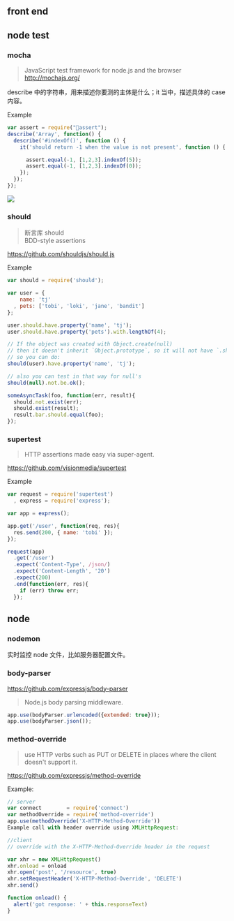 ## front end



## node test
### mocha
> JavaScript test framework  for node.js and the browser
http://mochajs.org/

describe 中的字符串，用来描述你要测的主体是什么；it 当中，描述具体的 case 内容。

Example
```js
var assert = require("assert");
describe('Array', function() {
  describe('#indexOf()', function () {
    it('should return -1 when the value is not present', function () {

      assert.equal(-1, [1,2,3].indexOf(5));
      assert.equal(-1, [1,2,3].indexOf(0));
    });
  });
});
```

![](https://raw.githubusercontent.com/alsotang/node-lessons/master/lesson6/2.png)

### should
> 断言库 should  
BDD-style assertions

https://github.com/shouldjs/should.js

Example
```js
var should = require('should');

var user = {
    name: 'tj'
  , pets: ['tobi', 'loki', 'jane', 'bandit']
};

user.should.have.property('name', 'tj');
user.should.have.property('pets').with.lengthOf(4);

// If the object was created with Object.create(null)
// then it doesn't inherit `Object.prototype`, so it will not have `.should` getter
// so you can do:
should(user).have.property('name', 'tj');

// also you can test in that way for null's
should(null).not.be.ok();

someAsyncTask(foo, function(err, result){
  should.not.exist(err);
  should.exist(result);
  result.bar.should.equal(foo);
});
```

### supertest
> HTTP assertions made easy via super-agent.

https://github.com/visionmedia/supertest

Example
```js
var request = require('supertest')
  , express = require('express');

var app = express();

app.get('/user', function(req, res){
  res.send(200, { name: 'tobi' });
});

request(app)
  .get('/user')
  .expect('Content-Type', /json/)
  .expect('Content-Length', '20')
  .expect(200)
  .end(function(err, res){
    if (err) throw err;
  });
```


## node

### nodemon
实时监控 node 文件，比如服务器配置文件。


### body-parser
https://github.com/expressjs/body-parser

> Node.js body parsing middleware.

```js
app.use(bodyParser.urlencoded({extended: true}));
app.use(bodyParser.json());
```

### method-override
> use HTTP verbs such as PUT or DELETE in places where the client doesn't support it.

https://github.com/expressjs/method-override

Example:

```js
// server
var connect        = require('connect')
var methodOverride = require('method-override')
app.use(methodOverride('X-HTTP-Method-Override'))
Example call with header override using XMLHttpRequest:

//client
// override with the X-HTTP-Method-Override header in the request

var xhr = new XMLHttpRequest()
xhr.onload = onload
xhr.open('post', '/resource', true)
xhr.setRequestHeader('X-HTTP-Method-Override', 'DELETE')
xhr.send()

function onload() {
  alert('got response: ' + this.responseText)
}

```

